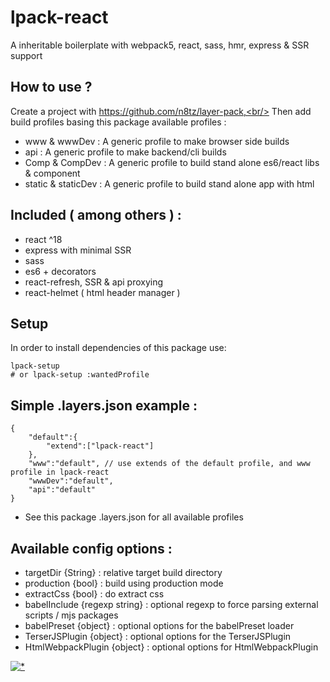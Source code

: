 # lpack-react

A inheritable boilerplate with webpack5, react, sass, hmr, express & SSR support

## How to use ?

Create a project with https://github.com/n8tz/layer-pack,<br/>
Then add build profiles basing this package available profiles :

- www & wwwDev       : A generic profile to make browser side builds
- api                : A generic profile to make backend/cli builds
- Comp & CompDev     : A generic profile to build stand alone es6/react libs & component
- static & staticDev : A generic profile to build stand alone app with html

<h2>Included ( among others ) : </h2>
<ul>
    <li>react ^18</li>
    <li>express with minimal SSR</li>
    <li>sass</li>
    <li>es6 + decorators</li>
    <li>react-refresh, SSR & api proxying</li>
    <li>react-helmet ( html header manager )</li>
</ul>

## Setup 

In order to install dependencies of this package use:
```
lpack-setup
# or lpack-setup :wantedProfile
```

## Simple .layers.json example :

```
{
    "default":{
        "extend":["lpack-react"]
    },
    "www":"default", // use extends of the default profile, and www profile in lpack-react
    "wwwDev":"default",
    "api":"default"
}
```

* See this package .layers.json for all available profiles

## Available config options :

- targetDir {String}            : relative target build directory
- production {bool}             : build using production mode
- extractCss {bool}             : do extract css
- babelInclude {regexp string}  : optional regexp to force parsing external scripts / mjs packages
- babelPreset {object}          : optional options for the babelPreset loader
- TerserJSPlugin {object}       : optional options for the TerserJSPlugin
- HtmlWebpackPlugin {object}    : optional options for HtmlWebpackPlugin

[![*](https://www.google-analytics.com/collect?v=1&tid=UA-82058889-1&cid=555&t=event&ec=project&ea=view&dp=%2Fproject%2Flpack-react&dt=readme)](#)
